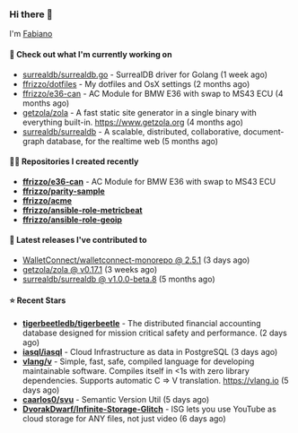 ### Hi there 👋

I'm [Fabiano](https://ffrizzo.com)

#### 👷 Check out what I'm currently working on


- [surrealdb/surrealdb.go](https://github.com/surrealdb/surrealdb.go) - SurrealDB driver for Golang (1 week ago)
- [ffrizzo/dotfiles](https://github.com/ffrizzo/dotfiles) - My dotfiles and OsX settings (2 months ago)
- [ffrizzo/e36-can](https://github.com/ffrizzo/e36-can) - AC Module for BMW E36 with swap to MS43 ECU (4 months ago)
- [getzola/zola](https://github.com/getzola/zola) - A fast static site generator in a single binary with everything built-in. https://www.getzola.org (4 months ago)
- [surrealdb/surrealdb](https://github.com/surrealdb/surrealdb) - A scalable, distributed, collaborative, document-graph database, for the realtime web (5 months ago)

#### 👨‍💻 Repositories I created recently
- **[ffrizzo/e36-can](https://github.com/ffrizzo/e36-can)** - AC Module for BMW E36 with swap to MS43 ECU
- **[ffrizzo/parity-sample](https://github.com/ffrizzo/parity-sample)**
- **[ffrizzo/acme](https://github.com/ffrizzo/acme)**
- **[ffrizzo/ansible-role-metricbeat](https://github.com/ffrizzo/ansible-role-metricbeat)**
- **[ffrizzo/ansible-role-geoip](https://github.com/ffrizzo/ansible-role-geoip)**

#### 🚀 Latest releases I've contributed to


- [WalletConnect/walletconnect-monorepo @ 2.5.1](https://github.com/WalletConnect/walletconnect-monorepo/releases/tag/2.5.1) (3 days ago)
- [getzola/zola @ v0.17.1](https://github.com/getzola/zola/releases/tag/v0.17.1) (3 weeks ago)
- [surrealdb/surrealdb @ v1.0.0-beta.8](https://github.com/surrealdb/surrealdb/releases/tag/v1.0.0-beta.8) (5 months ago)

#### ⭐ Recent Stars


- **[tigerbeetledb/tigerbeetle](https://github.com/tigerbeetledb/tigerbeetle)** - The distributed financial accounting database designed for mission critical safety and performance. (2 days ago)
- **[iasql/iasql](https://github.com/iasql/iasql)** - Cloud Infrastructure as data in PostgreSQL (3 days ago)
- **[vlang/v](https://github.com/vlang/v)** - Simple, fast, safe, compiled language for developing maintainable software. Compiles itself in &lt;1s with zero library dependencies. Supports automatic C =&gt; V translation. https://vlang.io (5 days ago)
- **[caarlos0/svu](https://github.com/caarlos0/svu)** - Semantic Version Util (5 days ago)
- **[DvorakDwarf/Infinite-Storage-Glitch](https://github.com/DvorakDwarf/Infinite-Storage-Glitch)** - ISG lets you use YouTube as cloud storage for ANY files, not just video (6 days ago)
